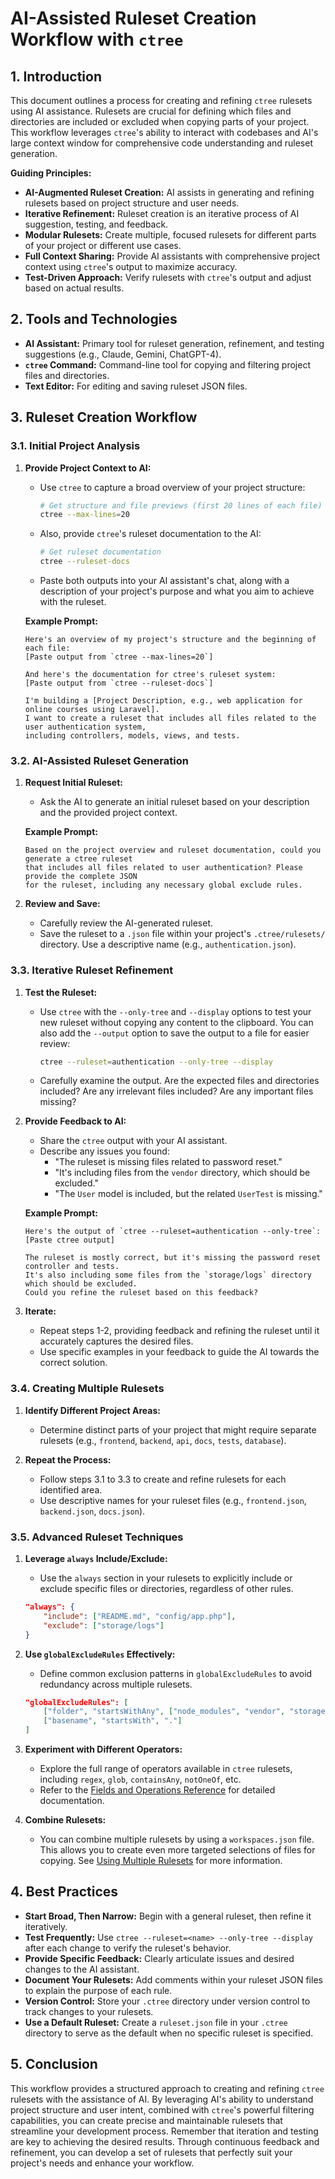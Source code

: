 # AI-Assisted Ruleset Creation Workflow with `ctree`

## 1. Introduction

This document outlines a process for creating and refining `ctree` rulesets using AI assistance. Rulesets are crucial for defining which files and directories are included or excluded when copying parts of your project. This workflow leverages `ctree`'s ability to interact with codebases and AI's large context window for comprehensive code understanding and ruleset generation.

**Guiding Principles:**

*   **AI-Augmented Ruleset Creation:** AI assists in generating and refining rulesets based on project structure and user needs.
*   **Iterative Refinement:** Ruleset creation is an iterative process of AI suggestion, testing, and feedback.
*   **Modular Rulesets:** Create multiple, focused rulesets for different parts of your project or different use cases.
*   **Full Context Sharing:** Provide AI assistants with comprehensive project context using `ctree`'s output to maximize accuracy.
*   **Test-Driven Approach:** Verify rulesets with `ctree`'s output and adjust based on actual results.

## 2. Tools and Technologies

*   **AI Assistant:** Primary tool for ruleset generation, refinement, and testing suggestions (e.g., Claude, Gemini, ChatGPT-4).
*   **`ctree` Command:** Command-line tool for copying and filtering project files and directories.
*   **Text Editor:** For editing and saving ruleset JSON files.

## 3. Ruleset Creation Workflow

### 3.1. Initial Project Analysis

1. **Provide Project Context to AI:**

    *   Use `ctree` to capture a broad overview of your project structure:

        ```bash
        # Get structure and file previews (first 20 lines of each file)
        ctree --max-lines=20
        ```

    *   Also, provide `ctree`'s ruleset documentation to the AI:

        ```bash
        # Get ruleset documentation
        ctree --ruleset-docs
        ```

    *   Paste both outputs into your AI assistant's chat, along with a description of your project's purpose and what you aim to achieve with the ruleset.

   **Example Prompt:**

    ```text
    Here's an overview of my project's structure and the beginning of each file:
    [Paste output from `ctree --max-lines=20`]

    And here's the documentation for ctree's ruleset system:
    [Paste output from `ctree --ruleset-docs`]

    I'm building a [Project Description, e.g., web application for online courses using Laravel]. 
    I want to create a ruleset that includes all files related to the user authentication system, 
    including controllers, models, views, and tests.
    ```

### 3.2. AI-Assisted Ruleset Generation

1. **Request Initial Ruleset:**

    *   Ask the AI to generate an initial ruleset based on your description and the provided project context.

   **Example Prompt:**

    ```text
    Based on the project overview and ruleset documentation, could you generate a ctree ruleset 
    that includes all files related to user authentication? Please provide the complete JSON 
    for the ruleset, including any necessary global exclude rules.
    ```

2. **Review and Save:**

    *   Carefully review the AI-generated ruleset.
    *   Save the ruleset to a `.json` file within your project's `.ctree/rulesets/` directory. Use a descriptive name (e.g., `authentication.json`).

### 3.3. Iterative Ruleset Refinement

1. **Test the Ruleset:**

    *   Use `ctree` with the `--only-tree` and `--display` options to test your new ruleset without copying any content to the clipboard. You can also add the `--output` option to save the output to a file for easier review:

        ```bash
        ctree --ruleset=authentication --only-tree --display
        ```

    *   Carefully examine the output. Are the expected files and directories included? Are any irrelevant files included? Are any important files missing?

2. **Provide Feedback to AI:**

    *   Share the `ctree` output with your AI assistant.
    *   Describe any issues you found:
        *   "The ruleset is missing files related to password reset."
        *   "It's including files from the `vendor` directory, which should be excluded."
        *   "The `User` model is included, but the related `UserTest` is missing."

   **Example Prompt:**

    ```text
    Here's the output of `ctree --ruleset=authentication --only-tree`:
    [Paste ctree output]

    The ruleset is mostly correct, but it's missing the password reset controller and tests. 
    It's also including some files from the `storage/logs` directory which should be excluded. 
    Could you refine the ruleset based on this feedback?
    ```

3. **Iterate:**

    *   Repeat steps 1-2, providing feedback and refining the ruleset until it accurately captures the desired files.
    *   Use specific examples in your feedback to guide the AI towards the correct solution.

### 3.4. Creating Multiple Rulesets

1. **Identify Different Project Areas:**

    *   Determine distinct parts of your project that might require separate rulesets (e.g., `frontend`, `backend`, `api`, `docs`, `tests`, `database`).

2. **Repeat the Process:**

    *   Follow steps 3.1 to 3.3 to create and refine rulesets for each identified area.
    *   Use descriptive names for your ruleset files (e.g., `frontend.json`, `backend.json`, `docs.json`).

### 3.5. Advanced Ruleset Techniques

1. **Leverage `always` Include/Exclude:**

    *   Use the `always` section in your rulesets to explicitly include or exclude specific files or directories, regardless of other rules.

    ```json
    "always": {
        "include": ["README.md", "config/app.php"],
        "exclude": ["storage/logs"]
    }
    ```

2. **Use `globalExcludeRules` Effectively:**

    *   Define common exclusion patterns in `globalExcludeRules` to avoid redundancy across multiple rulesets.

    ```json
    "globalExcludeRules": [
        ["folder", "startsWithAny", ["node_modules", "vendor", "storage/framework"]],
        ["basename", "startsWith", "."]
    ]
    ```

3. **Experiment with Different Operators:**

    *   Explore the full range of operators available in `ctree` rulesets, including `regex`, `glob`, `containsAny`, `notOneOf`, etc.
    *   Refer to the [Fields and Operations Reference](../rulesets/fields-and-operations.md) for detailed documentation.

4. **Combine Rulesets:**
    *   You can combine multiple rulesets by using a `workspaces.json` file. This allows you to create even more targeted selections of files for copying. See [Using Multiple Rulesets](../rulesets/multiple-rulesets.md) for more information.

## 4. Best Practices

*   **Start Broad, Then Narrow:** Begin with a general ruleset, then refine it iteratively.
*   **Test Frequently:** Use `ctree --ruleset=<name> --only-tree --display` after each change to verify the ruleset's behavior.
*   **Provide Specific Feedback:** Clearly articulate issues and desired changes to the AI assistant.
*   **Document Your Rulesets:** Add comments within your ruleset JSON files to explain the purpose of each rule.
*   **Version Control:** Store your `.ctree` directory under version control to track changes to your rulesets.
*   **Use a Default Ruleset:** Create a `ruleset.json` file in your `.ctree` directory to serve as the default when no specific ruleset is specified.

## 5. Conclusion

This workflow provides a structured approach to creating and refining `ctree` rulesets with the assistance of AI. By leveraging AI's ability to understand project structure and user intent, combined with `ctree`'s powerful filtering capabilities, you can create precise and maintainable rulesets that streamline your development process. Remember that iteration and testing are key to achieving the desired results. Through continuous feedback and refinement, you can develop a set of rulesets that perfectly suit your project's needs and enhance your workflow.
